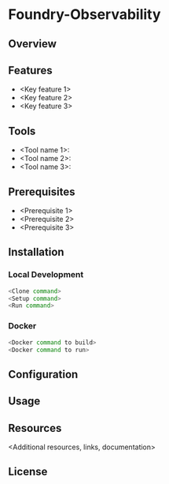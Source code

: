 # Foundry-Observability

## Overview
<Description of the Foundry Observability service and its purpose>

## Features
- <Key feature 1>
- <Key feature 2>
- <Key feature 3>

## Tools
- <Tool name 1>: <Tool description>
- <Tool name 2>: <Tool description>
- <Tool name 3>: <Tool description>

## Prerequisites
- <Prerequisite 1>
- <Prerequisite 2>
- <Prerequisite 3>

## Installation

### Local Development
```bash
<Clone command>
<Setup command>
<Run command>
```

### Docker
```bash
<Docker command to build>
<Docker command to run>
```

## Configuration
<Configuration instructions>

## Usage
<Basic usage instructions>

## Resources
<Additional resources, links, documentation>

## License
<License information>